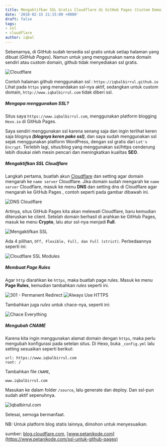 ```yaml
---
title: Mengaktifkan SSL Gratis Cloudflare di GitHub Pages (Custom Domain)
date: '2018-02-15 21:15:00 +0000'
draft: false
tags:
- ssl
- cloudflare
author: iqbal
---
```


Sebenarnya, di GitHub sudah tersedia ssl gratis untuk setiap halaman yang dibuat (_GitHub Pages_). Namun untuk yang menggunakan nama domain sendiri atau custom domain, github tidak menyediakan ssl gratis.

![Cloudflare](https://gh.iqbal.id/blog/img/ssl-cloudflare.png)

Contoh halaman github menggunakan ssl : `https://iqbalbirrul.github.io`
Lihat pada `https` yang menandakan ssl-nya aktif, sedangkan untuk custom domain, `http://www.iqbalbirrul.com` tidak diberi ssl.

##### Mengapa menggunakan SSL?
Situs saya `https://www.iqbalbirrul.com`, menggunakan platform blogging `Hexo.io` di GitHub Pages.

Saya sendiri menggunakan ssl karena senang saja dan ingin terlihat keren saja blognya _**(blognya keren pake ssl)**_, dan saya sudah menggunakan ssl sejak menggunakan platform WordPress, dengan ssl gratis dari `Let's Encrypt`. Terlebih lagi, situs/blog yang menggunakan ssl/https cenderung lebih disukai oleh mesin pencari dan meningkatkan kualitas **SEO**.

##### Mengaktifkan SSL Cloudflare
Langkah pertama, buatlah akun [Cloudflare](https://cloudflare.com) dan setting agar domain mengarah ke `name server` Cloudflare.
Jika domain sudah mengarah ke `name server` Cloudflare, masuk ke menu **DNS** dan setting dns di Cloudflare agar mengarah ke GitHub Pages , contoh seperti pada gambar dibawah ini.

![DNS Cloudflare](https://gh.iqbal.id/blog/img/ssl-cloudflare-1.png)

Artinya, situs GitHub Pages kita akan melewati Cloudflare, baru kemudian diteruskan ke client.
Setelah domain berhasil di arahkan ke GitHub Pages, masuk ke menu **Crypto**, lalu atur ssl-nya menjadi **Full**.

![Mengaktifkan SSL](https://gh.iqbal.id/blog/img/ssl-cloudflare-2.png)

Ada 4 pilihan, `Off, Flexible, Full, dan Full (strict)`. Perbedaannya seperti ini:

![Cloudflare SSL Modules](https://gh.iqbal.id/blog/img/ssl-cloudflare-3.png)

##### Membuat Page Rules
Agar `http` diarahkan ke `https`, maka buatlah page rules. Masuk ke menu **Page Rules**, kemudian tambahkan _rules_ seperti ini.

![301 - Permanent Redirect](https://gh.iqbal.id/blog/img/ssl-cloudflare-4.png)
![Always Use HTTPS](https://gh.iqbal.id/blog/img/ssl-cloudflare-5.png)

Tambahkan juga _rules_ untuk chace-nya, seperti ini:

![Chace Everything](https://gh.iqbal.id/blog/img/ssl-cloudflare-6.png)

##### Mengubah CNAME
Karena kita ingin menggunakan alamat domain dengan `https`, maka perlu mengubah konfigurasi pada setelan situs.
Di Hexo, buka `_config.yml` lalu setting sesuaikan seperti berikut:

```
url: https://www.iqbalbirrul.com
root: /
```

Tambahkan file `CNAME`,

```
www.iqbalbirrul.com
```

Masukan ke dalam folder `/source`, lalu generate dan deploy. Dan ssl-pun sudah aktif sepenuhnya.

![Iqbalbirrul.com](https://gh.iqbal.id/blog/img/ssl-cloudflare-7.png)

Selesai, semoga bermanfaat.

NB: Untuk platform blog statis lainnya, dimohon untuk menyesuaikan.

sumber:
[blog.cloudflare.com](https://blog.cloudflare.com/secure-and-fast-github-pages-with-cloudflare/), [www.petanikode.com](https://www.petanikode.com/ssl-untuk-github-pages)
